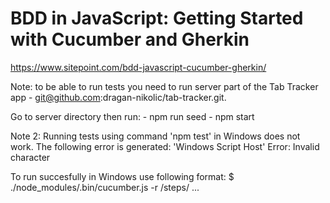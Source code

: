 # BDD in JavaScript: Getting Started with Cucumber and Gherkin

https://www.sitepoint.com/bdd-javascript-cucumber-gherkin/

Note: to be able to run tests you need to run server part of the Tab Tracker app - git@github.com:dragan-nikolic/tab-tracker.git. 

Go to server directory then run:
    - npm run seed
    - npm start

Note 2: Running tests using command 'npm test' in Windows does not work.
The following error is generated: 
  'Windows Script Host'
  Error: Invalid character

To run succesfully in Windows use following format:
$ ./node_modules/.bin/cucumber.js -r /steps/ ...
